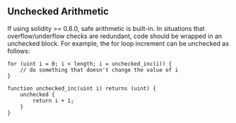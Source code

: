 ## Unchecked Arithmetic

If using solidity >= 0.8.0, safe arithmetic is built-in. In situations that overflow/underflow checks are redundant, code should be wrapped in an unchecked block. For example, the for loop increment can be unchecked as follows:

```
for (uint i = 0; i < length; i = unchecked_inc(i)) {
    // do something that doesn't change the value of i
}

function unchecked_inc(uint i) returns (uint) {
    unchecked {
        return i + 1;
    }
}
```

